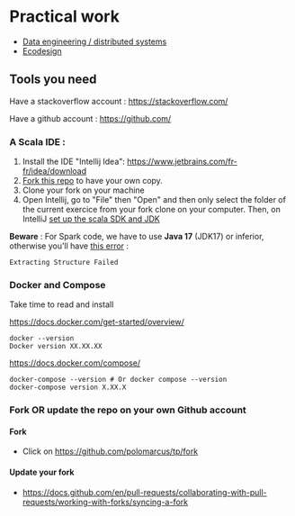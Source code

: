 # Practical work 
* [Data engineering / distributed systems](https://github.com/polomarcus/tp/tree/main/data-engineering)
* [Ecodesign](https://github.com/polomarcus/tp/tree/main/ecodesign)

## Tools you need
Have a stackoverflow account : https://stackoverflow.com/

Have a github account : https://github.com/

### A Scala IDE :
1. Install the IDE "Intellij Idea": https://www.jetbrains.com/fr-fr/idea/download
2. [Fork this repo](https://docs.github.com/fr/pull-requests/collaborating-with-pull-requests/working-with-forks/fork-a-repo) to have your own copy.
3. Clone your fork on your machine
4. Open Intellij, go to "File" then "Open" and then only select the folder of the current exercice from your fork clone on your computer. Then, on IntelliJ [set up the scala SDK and JDK](https://www.jetbrains.com/help/idea/sdk.html)

**Beware** : For Spark code, we have to use **Java 17** (JDK17) or inferior, otherwise you'll have [this error](https://stackoverflow.com/a/73349341/3535853) : 
```
Extracting Structure Failed
```

### Docker and Compose
Take time to read and install

https://docs.docker.com/get-started/overview/
```
docker --version
Docker version XX.XX.XX
```

https://docs.docker.com/compose/
```
docker-compose --version # Or docker compose --version
docker-compose version X.XX.X
```

### Fork OR update the repo on your own Github account
#### Fork 
* Click on https://github.com/polomarcus/tp/fork

#### Update your fork
* https://docs.github.com/en/pull-requests/collaborating-with-pull-requests/working-with-forks/syncing-a-fork
